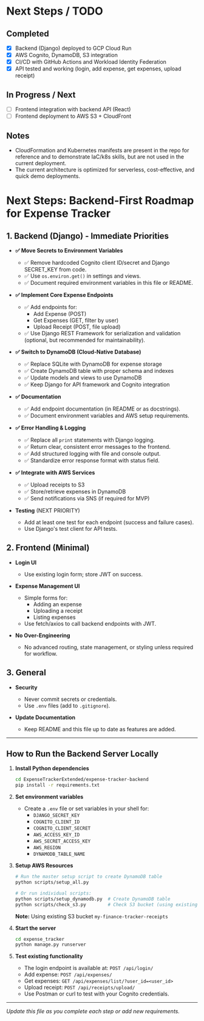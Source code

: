 # Next Steps / TODO

## Completed

- [x] Backend (Django) deployed to GCP Cloud Run
- [x] AWS Cognito, DynamoDB, S3 integration
- [x] CI/CD with GitHub Actions and Workload Identity Federation
- [x] API tested and working (login, add expense, get expenses, upload receipt)

## In Progress / Next

- [ ] Frontend integration with backend API (React)
- [ ] Frontend deployment to AWS S3 + CloudFront

## Notes

- CloudFormation and Kubernetes manifests are present in the repo for reference and to demonstrate IaC/k8s skills, but are not used in the current deployment.
- The current architecture is optimized for serverless, cost-effective, and quick demo deployments.

# Next Steps: Backend-First Roadmap for Expense Tracker

## 1. Backend (Django) - Immediate Priorities

- **✅ Move Secrets to Environment Variables**

  - ✅ Remove hardcoded Cognito client ID/secret and Django SECRET_KEY from code.
  - ✅ Use `os.environ.get()` in settings and views.
  - ✅ Document required environment variables in this file or README.

- **✅ Implement Core Expense Endpoints**

  - ✅ Add endpoints for:
    - Add Expense (POST)
    - Get Expenses (GET, filter by user)
    - Upload Receipt (POST, file upload)
  - ✅ Use Django REST Framework for serialization and validation (optional, but recommended for maintainability).

- **✅ Switch to DynamoDB (Cloud-Native Database)**

  - ✅ Replace SQLite with DynamoDB for expense storage
  - ✅ Create DynamoDB table with proper schema and indexes
  - ✅ Update models and views to use DynamoDB
  - ✅ Keep Django for API framework and Cognito integration

- **✅ Documentation**

  - ✅ Add endpoint documentation (in README or as docstrings).
  - ✅ Document environment variables and AWS setup requirements.

- **✅ Error Handling & Logging**

  - ✅ Replace all `print` statements with Django logging.
  - ✅ Return clear, consistent error messages to the frontend.
  - ✅ Add structured logging with file and console output.
  - ✅ Standardize error response format with status field.

- **✅ Integrate with AWS Services**

  - ✅ Upload receipts to S3
  - ✅ Store/retrieve expenses in DynamoDB
  - ✅ Send notifications via SNS (if required for MVP)

- **Testing** (NEXT PRIORITY)
  - Add at least one test for each endpoint (success and failure cases).
  - Use Django's test client for API tests.

## 2. Frontend (Minimal)

- **Login UI**

  - Use existing login form; store JWT on success.

- **Expense Management UI**

  - Simple forms for:
    - Adding an expense
    - Uploading a receipt
    - Listing expenses
  - Use fetch/axios to call backend endpoints with JWT.

- **No Over-Engineering**
  - No advanced routing, state management, or styling unless required for workflow.

## 3. General

- **Security**

  - Never commit secrets or credentials.
  - Use `.env` files (add to `.gitignore`).

- **Update Documentation**
  - Keep README and this file up to date as features are added.

---

## How to Run the Backend Server Locally

1. **Install Python dependencies**

   ```bash
   cd ExpenseTrackerExtended/expense-tracker-backend
   pip install -r requirements.txt
   ```

2. **Set environment variables**

   - Create a `.env` file or set variables in your shell for:
     - `DJANGO_SECRET_KEY`
     - `COGNITO_CLIENT_ID`
     - `COGNITO_CLIENT_SECRET`
     - `AWS_ACCESS_KEY_ID`
     - `AWS_SECRET_ACCESS_KEY`
     - `AWS_REGION`
     - `DYNAMODB_TABLE_NAME`

3. **Setup AWS Resources**

   ```bash
   # Run the master setup script to create DynamoDB table
   python scripts/setup_all.py

   # Or run individual scripts:
   python scripts/setup_dynamodb.py  # Create DynamoDB table
   python scripts/check_s3.py        # Check S3 bucket (using existing bucket)
   ```

   **Note:** Using existing S3 bucket `my-finance-tracker-receipts`

4. **Start the server**

   ```bash
   cd expense_tracker
   python manage.py runserver
   ```

5. **Test existing functionality**
   - The login endpoint is available at: `POST /api/login/`
   - Add expense: `POST /api/expenses/`
   - Get expenses: `GET /api/expenses/list/?user_id=<user_id>`
   - Upload receipt: `POST /api/receipts/upload/`
   - Use Postman or curl to test with your Cognito credentials.

---

_Update this file as you complete each step or add new requirements._

